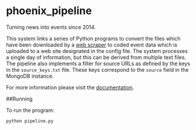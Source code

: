 phoenix_pipeline
================

Turning news into events since 2014.

This system links a series of Python programs to convert the files which have been 
downloaded by a [web scraper](https://github.com/openeventdata/scraper) to coded event data which is uploaded to a web site
designated in the config file. The system processes a single day of information, but this 
can be derived from multiple text files. The pipeline also implements a filter for
source URLs as defined by the keys in the `source_keys.txt` file. These keys
correspond to the `source` field in the MongoDB instance.

For more information please visit the [documentation](http://phoenix-pipeline.readthedocs.org/en/latest/).

##Running

To run the program:

    python pipeline.py
